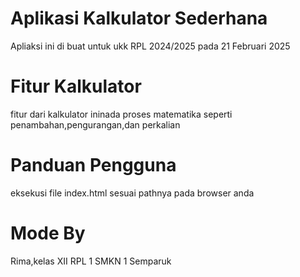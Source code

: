 # Aplikasi Kalkulator Sederhana 
Apliaksi ini di buat untuk ukk RPL 2024/2025 pada 21 Februari 2025

# Fitur Kalkulator 
fitur dari kalkulator ininada proses matematika seperti penambahan,pengurangan,dan perkalian 

# Panduan Pengguna
eksekusi file index.html sesuai pathnya pada browser anda

# Mode By 
Rima,kelas XII RPL 1 SMKN 1 Semparuk
